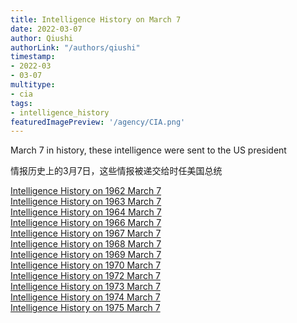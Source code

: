 ```yaml
---
title: Intelligence History on March 7
date: 2022-03-07
author: Qiushi 
authorLink: "/authors/qiushi"
timestamp: 
- 2022-03
- 03-07
multitype: 
- cia
tags: 
- intelligence_history
featuredImagePreview: '/agency/CIA.png'
---
```



March 7 in history, these intelligence were sent to the US president

情报历史上的3月7日，这些情报被递交给时任美国总统

<!--more-->







[Intelligence History on 1962 March 7](/dailybrief/1962-03-07)   
[Intelligence History on 1963 March 7](/dailybrief/1963-03-07)   
[Intelligence History on 1964 March 7](/dailybrief/1964-03-07)   
[Intelligence History on 1966 March 7](/dailybrief/1966-03-07)   
[Intelligence History on 1967 March 7](/dailybrief/1967-03-07)   
[Intelligence History on 1968 March 7](/dailybrief/1968-03-07)   
[Intelligence History on 1969 March 7](/dailybrief/1969-03-07)   
[Intelligence History on 1970 March 7](/dailybrief/1970-03-07)   
[Intelligence History on 1972 March 7](/dailybrief/1972-03-07)   
[Intelligence History on 1973 March 7](/dailybrief/1973-03-07)   
[Intelligence History on 1974 March 7](/dailybrief/1974-03-07)   
[Intelligence History on 1975 March 7](/dailybrief/1975-03-07)   
